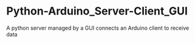 # Python-Arduino_Server-Client_GUI
A python server managed by a GUI connects an Arduino client to receive data


